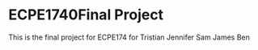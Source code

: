 ECPE1740Final Project
===============================================================================
This is the final project for ECPE174 for
Tristian
Jennifer
Sam
James
Ben
